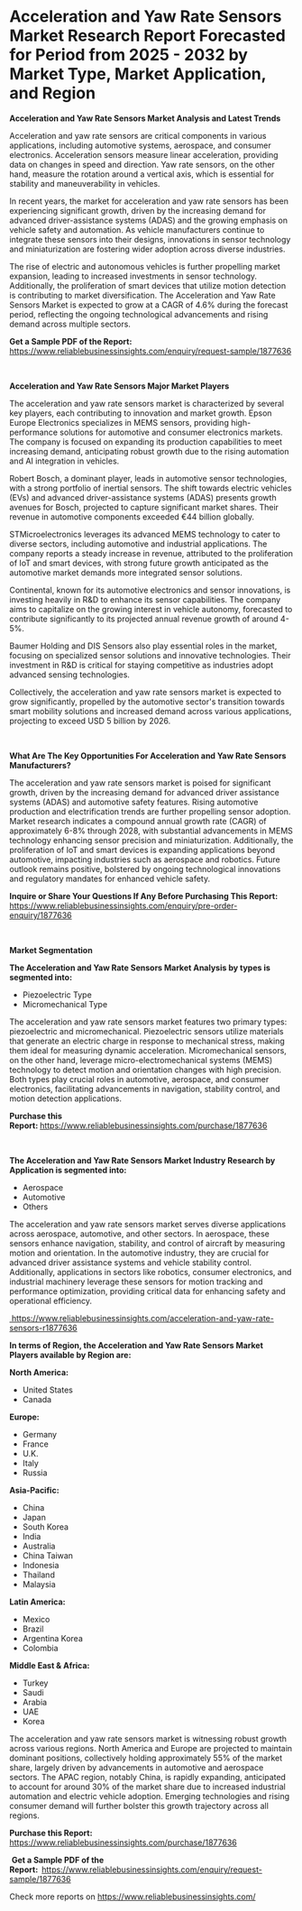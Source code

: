 <p><h1>Acceleration and Yaw Rate Sensors Market Research Report Forecasted for Period from 2025 -  2032 by Market Type, Market Application, and Region</h1></p><p><strong>Acceleration and Yaw Rate Sensors Market Analysis and Latest Trends</strong></p>
<p><p>Acceleration and yaw rate sensors are critical components in various applications, including automotive systems, aerospace, and consumer electronics. Acceleration sensors measure linear acceleration, providing data on changes in speed and direction. Yaw rate sensors, on the other hand, measure the rotation around a vertical axis, which is essential for stability and maneuverability in vehicles. </p><p>In recent years, the market for acceleration and yaw rate sensors has been experiencing significant growth, driven by the increasing demand for advanced driver-assistance systems (ADAS) and the growing emphasis on vehicle safety and automation. As vehicle manufacturers continue to integrate these sensors into their designs, innovations in sensor technology and miniaturization are fostering wider adoption across diverse industries.</p><p>The rise of electric and autonomous vehicles is further propelling market expansion, leading to increased investments in sensor technology. Additionally, the proliferation of smart devices that utilize motion detection is contributing to market diversification. The Acceleration and Yaw Rate Sensors Market is expected to grow at a CAGR of 4.6% during the forecast period, reflecting the ongoing technological advancements and rising demand across multiple sectors.</p></p>
<p><strong>Get a Sample PDF of the Report:&nbsp;</strong> <a href="https://www.reliablebusinessinsights.com/enquiry/request-sample/1877636?utm_campaign=2445&utm_medium=2&utm_source=Github&utm_content=ia&utm_term=13022025&utm_id=acceleration-and-yaw-rate-sensors">https://www.reliablebusinessinsights.com/enquiry/request-sample/1877636</a></p>
<p>&nbsp;</p>
<p><strong>Acceleration and Yaw Rate Sensors Major Market Players</strong></p>
<p><p>The acceleration and yaw rate sensors market is characterized by several key players, each contributing to innovation and market growth. Epson Europe Electronics specializes in MEMS sensors, providing high-performance solutions for automotive and consumer electronics markets. The company is focused on expanding its production capabilities to meet increasing demand, anticipating robust growth due to the rising automation and AI integration in vehicles.</p><p>Robert Bosch, a dominant player, leads in automotive sensor technologies, with a strong portfolio of inertial sensors. The shift towards electric vehicles (EVs) and advanced driver-assistance systems (ADAS) presents growth avenues for Bosch, projected to capture significant market shares. Their revenue in automotive components exceeded €44 billion globally.</p><p>STMicroelectronics leverages its advanced MEMS technology to cater to diverse sectors, including automotive and industrial applications. The company reports a steady increase in revenue, attributed to the proliferation of IoT and smart devices, with strong future growth anticipated as the automotive market demands more integrated sensor solutions.</p><p>Continental, known for its automotive electronics and sensor innovations, is investing heavily in R&D to enhance its sensor capabilities. The company aims to capitalize on the growing interest in vehicle autonomy, forecasted to contribute significantly to its projected annual revenue growth of around 4-5%.</p><p>Baumer Holding and DIS Sensors also play essential roles in the market, focusing on specialized sensor solutions and innovative technologies. Their investment in R&D is critical for staying competitive as industries adopt advanced sensing technologies.</p><p>Collectively, the acceleration and yaw rate sensors market is expected to grow significantly, propelled by the automotive sector's transition towards smart mobility solutions and increased demand across various applications, projecting to exceed USD 5 billion by 2026.</p></p>
<p>&nbsp;</p>
<p><strong>What Are The Key Opportunities For Acceleration and Yaw Rate Sensors Manufacturers?</strong></p>
<p><p>The acceleration and yaw rate sensors market is poised for significant growth, driven by the increasing demand for advanced driver assistance systems (ADAS) and automotive safety features. Rising automotive production and electrification trends are further propelling sensor adoption. Market research indicates a compound annual growth rate (CAGR) of approximately 6-8% through 2028, with substantial advancements in MEMS technology enhancing sensor precision and miniaturization. Additionally, the proliferation of IoT and smart devices is expanding applications beyond automotive, impacting industries such as aerospace and robotics. Future outlook remains positive, bolstered by ongoing technological innovations and regulatory mandates for enhanced vehicle safety.</p></p>
<p><strong>Inquire or Share Your Questions If Any Before Purchasing This Report:</strong> <a href="https://www.reliablebusinessinsights.com/enquiry/pre-order-enquiry/1877636?utm_campaign=2445&utm_medium=2&utm_source=Github&utm_content=ia&utm_term=13022025&utm_id=acceleration-and-yaw-rate-sensors">https://www.reliablebusinessinsights.com/enquiry/pre-order-enquiry/1877636</a></p>
<p>&nbsp;</p>
<p><strong>Market Segmentation</strong></p>
<p><strong>The Acceleration and Yaw Rate Sensors Market Analysis by types is segmented into:</strong></p>
<p><ul><li>Piezoelectric Type</li><li>Micromechanical Type</li></ul></p>
<p><p>The acceleration and yaw rate sensors market features two primary types: piezoelectric and micromechanical. Piezoelectric sensors utilize materials that generate an electric charge in response to mechanical stress, making them ideal for measuring dynamic acceleration. Micromechanical sensors, on the other hand, leverage micro-electromechanical systems (MEMS) technology to detect motion and orientation changes with high precision. Both types play crucial roles in automotive, aerospace, and consumer electronics, facilitating advancements in navigation, stability control, and motion detection applications.</p></p>
<p><strong>Purchase this Report:&nbsp;</strong><a href="https://www.reliablebusinessinsights.com/purchase/1877636?utm_campaign=2445&utm_medium=2&utm_source=Github&utm_content=ia&utm_term=13022025&utm_id=acceleration-and-yaw-rate-sensors">https://www.reliablebusinessinsights.com/purchase/1877636</a></p>
<p>&nbsp;</p>
<p><strong>The Acceleration and Yaw Rate Sensors Market Industry Research by Application is segmented into:</strong></p>
<p><ul><li>Aerospace</li><li>Automotive</li><li>Others</li></ul></p>
<p><p>The acceleration and yaw rate sensors market serves diverse applications across aerospace, automotive, and other sectors. In aerospace, these sensors enhance navigation, stability, and control of aircraft by measuring motion and orientation. In the automotive industry, they are crucial for advanced driver assistance systems and vehicle stability control. Additionally, applications in sectors like robotics, consumer electronics, and industrial machinery leverage these sensors for motion tracking and performance optimization, providing critical data for enhancing safety and operational efficiency.</p></p>
<p><a href="https://www.reliablebusinessinsights.com/acceleration-and-yaw-rate-sensors-r1877636?utm_campaign=2445&utm_medium=2&utm_source=Github&utm_content=ia&utm_term=13022025&utm_id=acceleration-and-yaw-rate-sensors">&nbsp;https://www.reliablebusinessinsights.com/acceleration-and-yaw-rate-sensors-r1877636</a></p>
<p><strong>In terms of Region, the Acceleration and Yaw Rate Sensors Market Players available by Region are:</strong></p>
<p>
    <p> <strong> North America: </strong>
        <ul>
            <li>United States</li>
            <li>Canada</li>
        </ul>
        </p> 
    <p> <strong> Europe: </strong>
        <ul>
            <li>Germany</li>
            <li>France</li>
            <li>U.K.</li>
            <li>Italy</li>
            <li>Russia</li>
        </ul>
        </p> 
    <p> <strong> Asia-Pacific: </strong>
        <ul>
            <li>China</li>
            <li>Japan</li>
            <li>South Korea</li>
            <li>India</li>
            <li>Australia</li>
            <li>China Taiwan</li>
            <li>Indonesia</li>
            <li>Thailand</li>
            <li>Malaysia</li>
        </ul>
        </p> 
    <p> <strong> Latin America: </strong>
        <ul>
            <li>Mexico</li>
            <li>Brazil</li>
            <li>Argentina Korea</li>
            <li>Colombia</li>
        </ul>
        </p> 
    <p> <strong> Middle East & Africa: </strong>
        <ul>
            <li>Turkey</li>
            <li>Saudi</li>
            <li>Arabia</li>
            <li>UAE</li>
            <li>Korea</li>
        </ul>
    </p>
    </p>
<p><p>The acceleration and yaw rate sensors market is witnessing robust growth across various regions. North America and Europe are projected to maintain dominant positions, collectively holding approximately 55% of the market share, largely driven by advancements in automotive and aerospace sectors. The APAC region, notably China, is rapidly expanding, anticipated to account for around 30% of the market share due to increased industrial automation and electric vehicle adoption. Emerging technologies and rising consumer demand will further bolster this growth trajectory across all regions.</p></p>
<p><strong>Purchase this Report: </strong><a href="https://www.reliablebusinessinsights.com/purchase/1877636?utm_campaign=2445&utm_medium=2&utm_source=Github&utm_content=ia&utm_term=13022025&utm_id=acceleration-and-yaw-rate-sensors">https://www.reliablebusinessinsights.com/purchase/1877636</a></p>
<p>&nbsp;<strong>Get a Sample PDF of the Report:&nbsp;&nbsp;</strong><a href="https://www.reliablebusinessinsights.com/enquiry/request-sample/1877636?utm_campaign=2445&utm_medium=2&utm_source=Github&utm_content=ia&utm_term=13022025&utm_id=acceleration-and-yaw-rate-sensors">https://www.reliablebusinessinsights.com/enquiry/request-sample/1877636</a></p>
<p><strong></strong></p>
<p>Check more reports on <a href="https://www.reliablebusinessinsights.com/?utm_campaign=2445&utm_medium=2&utm_source=Github&utm_content=ia&utm_term=13022025&utm_id=acceleration-and-yaw-rate-sensors">https://www.reliablebusinessinsights.com/</a></p>
